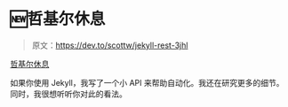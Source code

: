 # 🆕哲基尔休息

> 原文：<https://dev.to/scottw/jekyll-rest-3jhl>

[哲基尔休息](https://smw.fyi/4C)

如果你使用 Jekyll，我写了一个小 API 来帮助自动化。我还在研究更多的细节。同时，我很想听听你对此的看法。